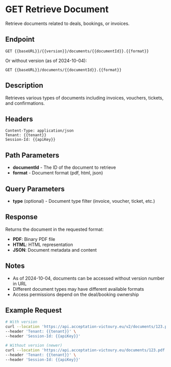 # GET Retrieve Document

Retrieve documents related to deals, bookings, or invoices.

## Endpoint
```
GET {{baseURL}}/{{version}}/documents/{{documentId}}.{{format}}
```

Or without version (as of 2024-10-04):
```
GET {{baseURL}}/documents/{{documentId}}.{{format}}
```

## Description
Retrieves various types of documents including invoices, vouchers, tickets, and confirmations.

## Headers
```
Content-Type: application/json
Tenant: {{tenant}}
Session-Id: {{apiKey}}
```

## Path Parameters
- **documentId** - The ID of the document to retrieve
- **format** - Document format (pdf, html, json)

## Query Parameters
- **type** (optional) - Document type filter (invoice, voucher, ticket, etc.)

## Response
Returns the document in the requested format:
- **PDF**: Binary PDF file
- **HTML**: HTML representation
- **JSON**: Document metadata and content

## Notes
- As of 2024-10-04, documents can be accessed without version number in URL
- Different document types may have different available formats
- Access permissions depend on the deal/booking ownership

## Example Request
```bash
# With version
curl --location 'https://api.acceptation-victoury.eu/v2/documents/123.pdf' \
--header 'Tenant: {{tenant}}' \
--header 'Session-Id: {{apiKey}}'

# Without version (newer)
curl --location 'https://api.acceptation-victoury.eu/documents/123.pdf' \
--header 'Tenant: {{tenant}}' \
--header 'Session-Id: {{apiKey}}'
```